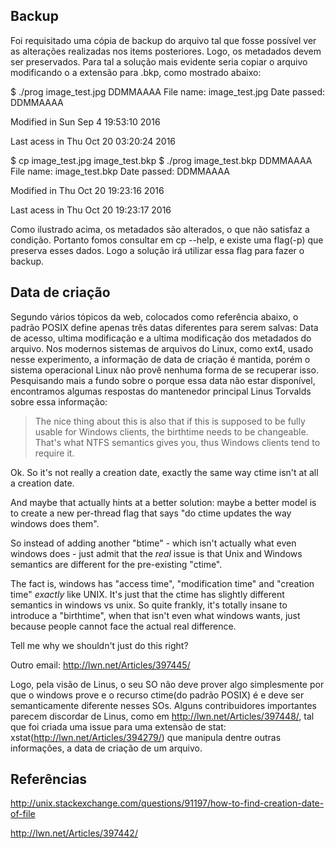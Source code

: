 ## Backup

Foi requisitado uma cópia de backup do arquivo tal que fosse possível ver as alterações realizadas nos items posteriores. Logo, os metadados devem ser preservados. Para tal a solução mais evidente seria copiar o arquivo modificando o a extensão para .bkp, como mostrado abaixo:

$ ./prog image_test.jpg DDMMAAAA
File name: image_test.jpg
Date passed: DDMMAAAA

Modified in Sun Sep  4 19:53:10 2016

Last acess in Thu Oct 20 03:20:24 2016

$ cp image_test.jpg image_test.bkp
$ ./prog image_test.bkp DDMMAAAA
File name: image_test.bkp
Date passed: DDMMAAAA

Modified in Thu Oct 20 19:23:16 2016

Last acess in Thu Oct 20 19:23:17 2016

Como ilustrado acima, os metadados são alterados, o que não satisfaz a condição. Portanto fomos consultar em cp --help, e existe uma flag(-p) que preserva esses dados. Logo a solução irá utilizar essa flag para fazer o backup.


## Data de criação

Segundo vários tópicos da web, colocados como referência abaixo, o padrão POSIX define apenas três datas diferentes para serem salvas: Data de acesso, ultima modificação e a ultima modificação dos metadados do arquivo. Nos modernos sistemas de arquivos do Linux, como ext4, usado nesse experimento, a informação de data de criação é mantida, porém o sistema operacional Linux não provê nenhuma forma de se recuperar isso. Pesquisando mais a fundo sobre o porque essa data não estar disponível, encontramos algumas respostas do mantenedor principal Linus Torvalds sobre essa informação:

> The nice thing about this is also that if this is supposed
> to be fully usable for Windows clients, the birthtime needs
> to be changeable. That's what NTFS semantics gives you, thus
> Windows clients tend to require it.

Ok. So it's not really a creation date, exactly the same way ctime
isn't at all a creation date.

And maybe that actually hints at a better solution: maybe a better
model is to create a new per-thread flag that says "do ctime updates
the way windows does them".

So instead of adding another "btime" - which isn't actually what even
windows does - just admit that the _real_ issue is that Unix and
Windows semantics are different for the pre-existing "ctime".

The fact is, windows has "access time", "modification time" and
"creation time" _exactly_ like UNIX. It's just that the ctime has
slightly different semantics in windows vs unix. So quite frankly,
it's totally insane to introduce a "birthtime", when that isn't even
what windows wants, just because people cannot face the actual real
difference.

Tell me why we shouldn't just do this right?

Outro email:
http://lwn.net/Articles/397445/

Logo, pela visão de Linus, o seu SO não deve prover algo simplesmente por que o windows prove e o recurso ctime(do padrão POSIX) é e deve ser semanticamente diferente nesses SOs. Alguns contribuidores importantes parecem discordar de Linus, como em http://lwn.net/Articles/397448/, tal que foi criada uma issue para uma extensão de stat: xstat(http://lwn.net/Articles/394279/) que manipula dentre outras informações, a data de criação de um arquivo.

## Referências

http://unix.stackexchange.com/questions/91197/how-to-find-creation-date-of-file

http://lwn.net/Articles/397442/
